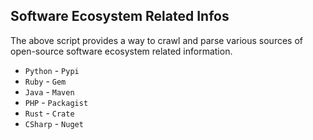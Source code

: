 ## Software Ecosystem Related Infos

The above script provides a way to crawl and parse various sources of open-source software  ecosystem related information.

- `Python` - `Pypi`
- `Ruby` - `Gem`
- `Java` - `Maven`
- `PHP` - `Packagist`
- `Rust` - `Crate`
- `CSharp` - `Nuget`
